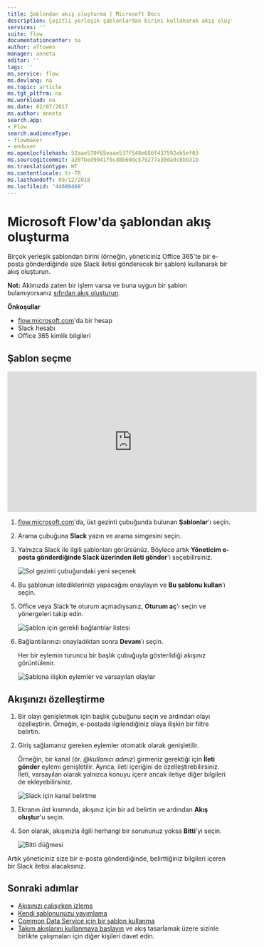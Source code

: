 ```yaml
---
title: Şablondan akış oluşturma | Microsoft Docs
description: Çeşitli yerleşik şablonlardan birini kullanarak akış oluşturun.
services: ''
suite: flow
documentationcenter: na
author: aftowen
manager: anneta
editor: ''
tags: ''
ms.service: flow
ms.devlang: na
ms.topic: article
ms.tgt_pltfrm: na
ms.workload: na
ms.date: 02/07/2017
ms.author: anneta
search.app:
- Flow
search.audienceType:
- flowmaker
- enduser
ms.openlocfilehash: 52aae570f65eaae537f548e686f437592eb5ef03
ms.sourcegitcommit: a20fbed9941f0cd8b69dc579277a30da9c8bb31b
ms.translationtype: HT
ms.contentlocale: tr-TR
ms.lasthandoff: 09/12/2018
ms.locfileid: "44689468"
---
```

# <a name="create-a-flow-from-a-template-in-microsoft-flow"></a>Microsoft Flow'da şablondan akış oluşturma
Birçok yerleşik şablondan birini (örneğin, yöneticiniz Office 365'te bir e-posta gönderdiğinde size Slack iletisi gönderecek bir şablon) kullanarak bir akış oluşturun.

**Not:** Aklınızda zaten bir işlem varsa ve buna uygun bir şablon bulamıyorsanız [sıfırdan akış oluşturun](get-started-logic-flow.md).

**Önkoşullar**

* [flow.microsoft.com](https://flow.microsoft.com)'da bir hesap
* Slack hesabı
* Office 365 kimlik bilgileri

## <a name="choose-a-template"></a>Şablon seçme
<iframe width="560" height="315" src="https://www.youtube.com/embed/ZJK8cYdjAic?list=PL8nfc9haGeb55I9wL9QnWyHp3ctU2_ThF" frameborder="0" allowfullscreen></iframe>

1. [flow.microsoft.com](https://flow.microsoft.com)'da, üst gezinti çubuğunda bulunan **Şablonlar**'ı seçin.
2. Arama çubuğuna **Slack** yazın ve arama simgesini seçin.
3. Yalnızca Slack ile ilgili şablonları görürsünüz. Böylece artık **Yöneticim e-posta gönderdiğinde Slack üzerinden ileti gönder**'i seçebilirsiniz.
   
    ![Sol gezinti çubuğundaki yeni seçenek](./media/get-started-logic-template/select-template.png)
4. Bu şablonun istediklerinizi yapacağını onaylayın ve **Bu şablonu kullan**’ı seçin.
5. Office veya Slack’te oturum açmadıysanız, **Oturum aç**’ı seçin ve yönergeleri takip edin.
   
    ![Şablon için gerekli bağlantılar listesi](./media/get-started-logic-template/confirm-connections.png)
6. Bağlantılarınızı onayladıktan sonra **Devam**’ı seçin.
   
    Her bir eylemin turuncu bir başlık çubuğuyla gösterildiği akışınız görüntülenir.
   
    ![Şablona ilişkin eylemler ve varsayılan olaylar](./media/get-started-logic-template/template-default.png)

## <a name="customize-your-flow"></a>Akışınızı özelleştirme
1. Bir olayı genişletmek için başlık çubuğunu seçin ve ardından olayı özelleştirin. Örneğin, e-postada ilgilendiğiniz olaya ilişkin bir filtre belirtin.
2. Giriş sağlamanız gereken eylemler otomatik olarak genişletilir.
   
    Örneğin, bir kanal (ör. *\@kullanıcı adınız*) girmeniz gerektiği için **İleti gönder** eylemi genişletilir. Ayrıca, ileti içeriğini de özelleştirebilirsiniz. İleti, varsayılan olarak yalnızca konuyu içerir ancak iletiye diğer bilgileri de ekleyebilirsiniz.
   
    ![Slack için kanal belirtme](./media/get-started-logic-template/specify-keyword.png)
3. Ekranın üst kısmında, akışınız için bir ad belirtin ve ardından **Akış oluştur**'u seçin.
4. Son olarak, akışınızla ilgili herhangi bir sorununuz yoksa **Bitti**'yi seçin.
   
    ![Bitti düğmesi](./media/get-started-logic-template/done.png)

Artık yöneticiniz size bir e-posta gönderdiğinde, belirttiğiniz bilgileri içeren bir Slack iletisi alacaksınız.

## <a name="next-steps"></a>Sonraki adımlar
* [Akışınızı çalışırken izleme](see-a-flow-run.md)
* [Kendi şablonunuzu yayımlama](publish-a-template.md)
* [Common Data Service için bir şablon kullanma](common-data-model-intro.md)
* [Takım akışlarını kullanmaya başlayın](create-team-flows.md) ve akış tasarlamak üzere sizinle birlikte çalışmaları için diğer kişileri davet edin.


